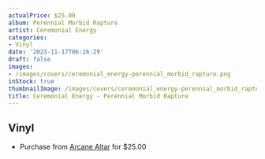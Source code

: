 ```yaml
---
actualPrice: $25.00
album: Perennial Morbid Rapture
artist: Ceremonial Energy
categories:
- Vinyl
date: '2023-11-17T06:26:29'
draft: false
images:
- /images/covers/ceremonial_energy-perennial_morbid_rapture.png
inStock: true
thumbnailImage: /images/covers/ceremonial_energy-perennial_morbid_rapture-thumb.png
title: Ceremonial Energy - Perennial Morbid Rapture
---
```


## Vinyl
* Purchase from [Arcane Altar](https://arcanealtar.bigcartel.com/product/ceremonial-energy-perennial-morbid-rapture-12-lp) for $25.00
